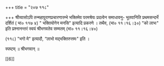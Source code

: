 +++
title = "२०७ ११८"

+++
श्रीव्यासोऽपि तन्महापुराणप्रचारणारम्भे भक्तिमेव परमश्रेयः प्रदत्वेन समाधावनु- भूतवानिति प्रथमसन्दर्भे दर्शितं ( भा० ११७ ४) " भक्तियोगेन मनसि" इत्यादि प्रकरणे । तथैव, (भा० ११।१६।३०) "को लाभः" इति प्रश्नानन्तरं स्वयं श्रीभगवतेव सम्मतम् (भा० ११।१६।४०) 

(११८) "भगो मे" इत्यादौ, “लाभो मद्भक्तिरुत्तमः" इति । 

स्पष्टम् ॥ श्रीभगवान् ॥ 

[[6]]
